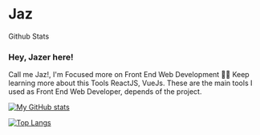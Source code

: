 # Jaz
Github Stats
### Hey, Jazer here!

Call me Jaz!, I'm Focused more on Front End Web Development 🙌🏻
Keep learning more about this Tools ReactJS, VueJs. These are the main tools I used as Front End Web Developer, depends of the project.

[![My GitHub stats](https://github-readme-stats.vercel.app/api?username=jkpz10&show_icons=true&count_private=true&theme=vue-dark&include_all_commits=true)](https://github.com/anuraghazra/github-readme-stats)

[![Top Langs](https://github-readme-stats.vercel.app/api/top-langs/?username=jkpz10&layout=compact&theme=dark)](https://github.com/anuraghazra/github-readme-stats)
